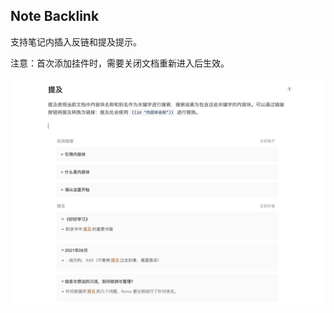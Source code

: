 ## Note Backlink

支持笔记内插入反链和提及提示。

注意：首次添加挂件时，需要关闭文档重新进入后生效。

![preview](https://raw.githubusercontent.com/langzhou/siyuan-note/main/widgets/note-backlink/preview.png) 